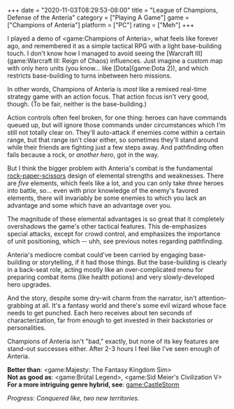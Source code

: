 +++
date = "2020-11-03T08:29:53-08:00"
title = "League of Champions, Defense of the Anteria"
category = ["Playing A Game"]
game = ["Champions of Anteria"]
platform = ["PC"]
rating = ["Meh"]
+++

I played a demo of <game:Champions of Anteria>, what feels like forever ago, and remembered it as a simple tactical RPG with a light base-building touch.  I don't know how I managed to avoid seeing the [Warcraft III](game:Warcraft III: Reign of Chaos) influences.  Just imagine a custom map with only hero units (you know... like [Dota](game:Dota 2)), and which restricts base-building to turns inbetween hero missions.

In other words, Champions of Anteria is <i>most</i> like a remixed real-time strategy game with an action focus.  That action focus isn't very good, though.  (To be fair, neither is the base-building.)

Action controls often feel broken, for one thing: heroes can have commands queued up, but will ignore those commands under circumstances which I'm still not totally clear on.  They'll auto-attack if enemies come within a certain range, but that range isn't clear either, so sometimes they'll stand around while their friends are fighting just a few steps away.  And pathfinding often fails because a rock, or <i>another hero</i>, got in the way.

But I think the bigger problem with Anteria's combat is the fundamental <a href="https://en.wikipedia.org/wiki/Rock_paper_scissors">rock-paper-scissors</a> design of elemental strengths and weaknesses.  There are <i>five</i> elements, which feels like a lot, and you can only take <i>three</i> heroes into battle, so... even with prior knowledge of the enemy's favored elements, there will invariably be some enemies to which you lack an advantage and some which have an advantage over you.

The magnitude of these elemental advantages is so great that it completely overshadows the game's other tactical features.  This de-emphasizes special attacks, except for crowd control, and emphasizes the importance of unit positioning, which -- uhh, see previous notes regarding pathfinding.

Anteria's mediocre combat could've been carried by engaging base-building or storytelling, if it had those things.  But the base-building is clearly in a back-seat role, acting mostly like an over-complicated menu for preparing combat items (like health potions) and very slowly-developed hero upgrades.

And the story, despite some dry-wit charm from the narrator, isn't attention-grabbing at all.  It's a fantasy world and there's some evil wizard whose face needs to get punched.  Each hero receives about ten seconds of characterization, far from enough to get invested in their backstories or personalities.

Champions of Anteria isn't "bad," exactly, but none of its key features are stand-out successes either.  After 2-3 hours I feel like I've seen enough of Anteria.

<b>Better than</b>: <game:Majesty: The Fantasy Kingdom Sim>  
<b>Not as good as</b>: <game:Brütal Legend>, <game:Sid Meier's Civilization V>  
<b>For a more intriguing genre hybrid, see</b>: <game:CastleStorm>

<i>Progress: Conquered like, two new territories.</i>
